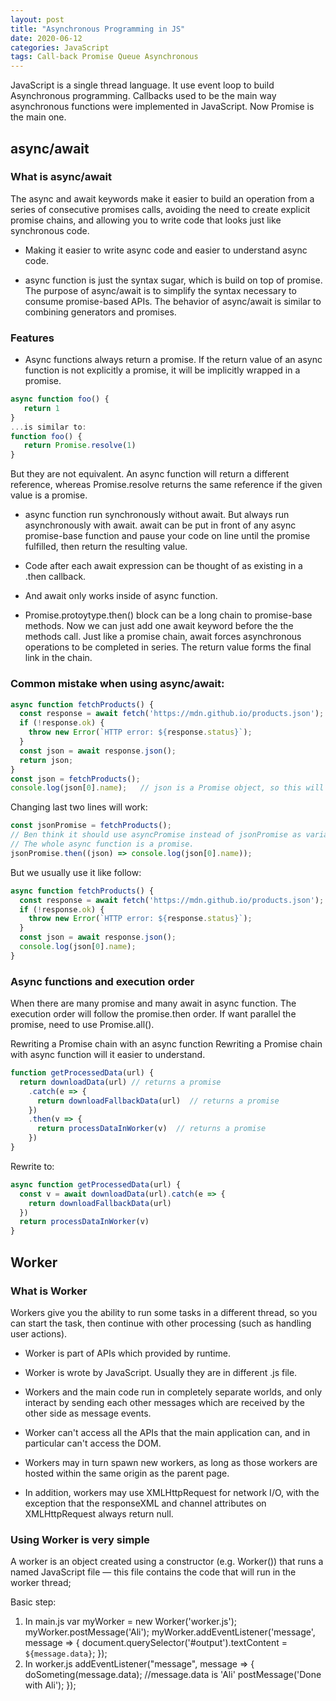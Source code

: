 ```yaml
---
layout: post
title: "Asynchronous Programming in JS"
date: 2020-06-12
categories: JavaScript
tags: Call-back Promise Queue Asynchronous
---
```


JavaScript is a single thread language. It use event loop to build Asynchronous programming.
Callbacks used to be the main way asynchronous functions were implemented in JavaScript. Now Promise is the main one.


## async/await

### What is async/await
The async and await keywords make it easier to build an operation from a series of consecutive promises calls, avoiding the need to create explicit promise chains, and allowing you to write code that looks just like synchronous code. 

- Making it easier to write async code and easier to understand async code.

- async function is just the syntax sugar, which is build on top of promise.
The purpose of async/await is to simplify the syntax necessary to consume promise-based APIs. The behavior of async/await is similar to combining generators and promises.

### Features

- Async functions always return a promise. If the return value of an async function is not explicitly a promise, it will be implicitly wrapped in a promise.
```javascript
async function foo() {
   return 1
}
...is similar to:
function foo() {
   return Promise.resolve(1)
}
```
But they are not equivalent.
An async function will return a different reference, whereas Promise.resolve returns the same reference if the given value is a promise.

- async function run synchronously without await. But always run asynchronously with await. await can be put in front of any async promise-base function and pause your code on line until the promise fulfilled, then return the resulting value. 

- Code after each await expression can be thought of as existing in a .then callback.

- And await only works inside of async function.
		
- Promise.protoytype.then() block can be a long chain to promise-base methods. Now we can just add one await keyword before the the methods call. Just like a promise chain, await forces asynchronous operations to be completed in series. The return value forms the final link in the chain. 

### Common mistake when using async/await:
```javascript
async function fetchProducts() {
  const response = await fetch('https://mdn.github.io/products.json');
  if (!response.ok) {
    throw new Error(`HTTP error: ${response.status}`);
  }
  const json = await response.json();
  return json;
}
const json = fetchProducts();
console.log(json[0].name);   // json is a Promise object, so this will not work
```
Changing last two lines will work:
```javascript
const jsonPromise = fetchProducts();
// Ben think it should use asyncPromise instead of jsonPromise as variable. 
// The whole async function is a promise. 
jsonPromise.then((json) => console.log(json[0].name));
```
But we usually use it like follow:
```javascript
async function fetchProducts() {
  const response = await fetch('https://mdn.github.io/products.json');
  if (!response.ok) {
    throw new Error(`HTTP error: ${response.status}`);
  }
  const json = await response.json();
  console.log(json[0].name);
}
```
### Async functions and execution order

When there are many promise and many await in async function. The execution order will follow the promise.then order.
If want parallel the promise, need to use Promise.all().

Rewriting a Promise chain with an async function
Rewriting a Promise chain with async function will it easier to understand. 
```javascript
function getProcessedData(url) {
  return downloadData(url) // returns a promise
    .catch(e => {
      return downloadFallbackData(url)  // returns a promise
    })
    .then(v => {
      return processDataInWorker(v)  // returns a promise
    })
}
```
Rewrite to:
```javascript
async function getProcessedData(url) {
  const v = await downloadData(url).catch(e => {
    return downloadFallbackData(url)
  })
  return processDataInWorker(v)
}
```

## Worker

### What is Worker
Workers give you the ability to run some tasks in a different thread, so you can start the task, then continue with other processing (such as handling user actions).

- Worker is part of APIs which provided by runtime.
- Worker is wrote by JavaScript. Usually they are in different .js file.
- Workers and the main code run in completely separate worlds, and only interact by sending each other messages which are received by the other side as message events.
- Worker can't access all the APIs that the main application can, and in particular can't access the DOM.

- Workers may in turn spawn new workers, as long as those workers are hosted within the same origin as the parent page. 
- In addition, workers may use XMLHttpRequest for network I/O, with the exception that the responseXML and channel attributes on XMLHttpRequest always return null.

### Using Worker is very simple

A worker is an object created using a constructor (e.g. Worker()) that runs a named JavaScript file — this file contains the code that will run in the worker thread; 

Basic step:
1. In main.js
var myWorker = new Worker('worker.js');
myWorker.postMessage('Ali');
myWorker.addEventListener('message', message => {
  document.querySelector('#output').textContent = `${message.data}`;
});
2. In worker.js
addEventListener("message", message => {
  doSometing(message.data); //message.data is 'Ali'
  postMessage('Done with Ali');
});
